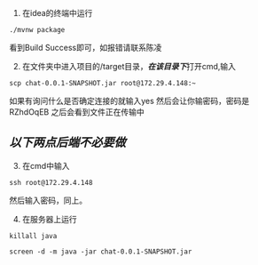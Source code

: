 1. 在idea的终端中运行
```
./mvnw package
```
看到Build Success即可，如报错请联系陈凌

2. 在文件夹中进入项目的/target目录，***在该目录下***打开cmd,输入
```
scp chat-0.0.1-SNAPSHOT.jar root@172.29.4.148:~
```
如果有询问什么是否确定连接的就输入yes
然后会让你输密码，密码是RZhdOqEB
之后会看到文件正在传输中

## ***以下两点后端不必要做***

3. 在cmd中输入
```
ssh root@172.29.4.148
```
然后输入密码，同上。

4. 在服务器上运行
```
killall java
```
```
screen -d -m java -jar chat-0.0.1-SNAPSHOT.jar
```

